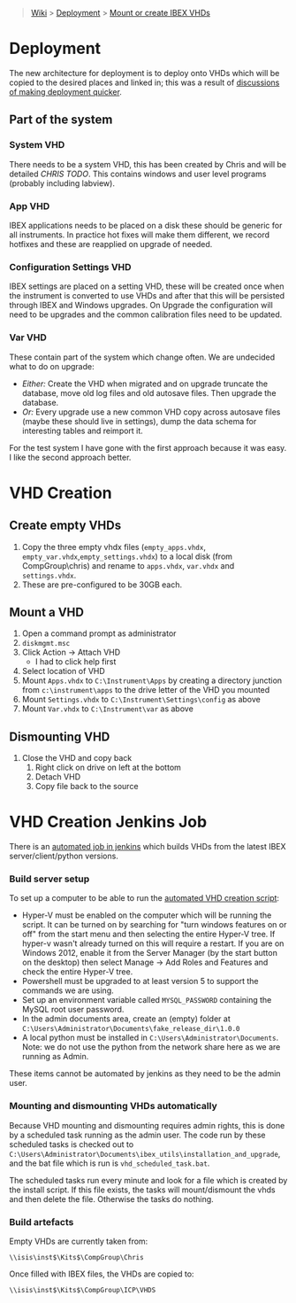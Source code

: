 > [Wiki](Home) > [Deployment](Deployment) > [Mount or create IBEX VHDs](Mount-or-create-IBEX-VHDs)

# Deployment

The new architecture for deployment is to deploy onto VHDs which will be copied to the desired places and linked in; this was a result of [discussions of making deployment quicker](Plan-how-to-deploy-automatically-on-30-instruments).

## Part of the system
### System VHD

There needs to be a system VHD, this has been created by Chris and will be detailed *CHRIS TODO*. This contains windows and user level programs (probably including labview).

### App VHD

IBEX applications needs to be placed on a disk these should be generic for all instruments. In practice hot fixes will make them different, we record hotfixes and these are reapplied on upgrade of needed. 

### Configuration Settings VHD

IBEX settings are placed on a setting VHD, these will be created once when the instrument is converted to use VHDs and after that this will be persisted through IBEX and Windows upgrades. On Upgrade the configuration will need to be upgrades and the common calibration files need to be updated.

### Var VHD

These contain part of the system which change often. We are undecided what to do on upgrade:

- *Either:* Create the VHD when migrated and on upgrade truncate the database, move old log files and old autosave files. Then upgrade the database.
- *Or:* Every upgrade use a new common VHD copy across autosave files (maybe these should live in settings), dump the data schema for interesting tables and reimport it.

For the test system I have gone with the first approach because it was easy. I like the second approach better.

# VHD Creation

## Create empty VHDs

1. Copy the three empty vhdx files (`empty_apps.vhdx`, `empty_var.vhdx`,`empty_settings.vhdx`) to a local disk (from CompGroup\chris) and rename to
`apps.vhdx`, `var.vhdx` and `settings.vhdx`.
2. These are pre-configured to be 30GB each.

## Mount a VHD

1. Open a command prompt as administrator
1. `diskmgmt.msc`
1. Click Action -> Attach VHD
    - I had to click help first
1. Select location of VHD
  1. Mount `Apps.vhdx` to `C:\Instrument\Apps` by creating a directory junction from `c:\instrument\apps` to the drive letter of the VHD you mounted
  1. Mount `Settings.vhdx` to `C:\Instrument\Settings\config` as above
  1. Mount `Var.vhdx` to `C:\Instrument\var` as above

## Dismounting VHD

1. Close the VHD and copy back
    1. Right click on drive on left at the bottom
    1. Detach VHD
    1. Copy file back to the source

# VHD Creation Jenkins Job

There is an [automated job in jenkins](http://epics-jenkins.isis.rl.ac.uk/job/Create_VHD/) which builds VHDs from the latest IBEX server/client/python versions.

### Build server setup

To set up a computer to be able to run the [automated VHD creation script](https://github.com/ISISComputingGroup/ibex_utils/tree/master/installation_and_upgrade):
- Hyper-V must be enabled on the computer which will be running the script. It can be turned on by searching for "turn windows features on or off" from the start menu and then selecting the entire Hyper-V tree. If hyper-v wasn't already turned on this will require a restart. If you are on Windows 2012, enable it from the Server Manager (by the start button on the desktop) then select Manage -> Add Roles and Features and check the entire Hyper-V tree.
- Powershell must be upgraded to at least version 5 to support the commands we are using.
- Set up an environment variable called `MYSQL_PASSWORD` containing the MySQL root user password.
- In the admin documents area, create an (empty) folder at `C:\Users\Administrator\Documents\fake_release_dir\1.0.0`
- A local python must be installed in `C:\Users\Administrator\Documents`. Note: we do not use the python from the network share here as we are running as Admin.

These items cannot be automated by jenkins as they need to be the admin user.

### Mounting and dismounting VHDs automatically

Because VHD mounting and dismounting requires admin rights, this is done by a scheduled task running as the admin user. The code run by these scheduled tasks is checked out to `C:\Users\Administrator\Documents\ibex_utils\installation_and_upgrade`, and the bat file which is run is `vhd_scheduled_task.bat`.

The scheduled tasks run every minute and look for a file which is created by the install script. If this file exists, the tasks will mount/dismount the vhds and then delete the file. Otherwise the tasks do nothing.

### Build artefacts

Empty VHDs are currently taken from:
```
\\isis\inst$\Kits$\CompGroup\Chris
```

Once filled with IBEX files, the VHDs are copied to:
```
\\isis\inst$\Kits$\CompGroup\ICP\VHDS
```
